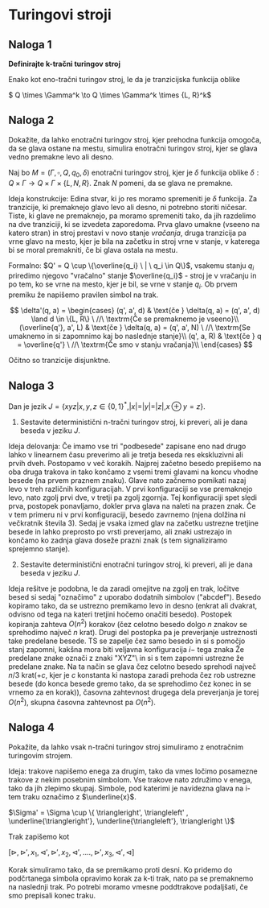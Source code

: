 



# Turingovi stroji

## Naloga 1

**Definirajte k-tračni turingov stroj**

Enako kot eno-tračni turingov stroj, le da je tranzicijska funkcija oblike

$ Q \times \Gamma^k \to Q \times \Gamma^k \times \{L, R\}^k$

## Naloga 2

Dokažite, da lahko enotračni turingov stroj, kjer prehodna funkcija omogoča, da se glava ostane na mestu, simulira enotračni turingov stroj, kjer se glava vedno premakne levo ali desno.


Naj bo $M = (\Gamma, \square, Q, q_0, \delta)$ enotračni turingov stroj, kjer je $\delta$ funkcija oblike $\delta: Q \times \Gamma \to Q \times \Gamma \times \{L, N, R\}$.
Znak $N$ pomeni, da se glava ne premakne.

Ideja konstrukcije:
Edina stvar, ki jo res moramo spremeniti je $\delta$ funkcija.
Za tranzicije, ki premaknejo glavo levo ali desno, ni potrebno storiti ničesar.
Tiste, ki glave ne premaknejo, pa moramo spremeniti tako, da jih razdelimo na dve tranziciji, ki se izvedeta zaporedoma.
Prva glavo umakne (vseeno na katero stran) in stroj prestavi v novo stanje *vračanja*, druga tranzicija pa vrne glavo na mesto, kjer je bila na začetku in stroj vrne v stanje, v katerega bi se moral premakniti, če bi glava ostala na mestu.

Formalno:
$Q' = Q \cup \{\overline{q_i} \ | \ q_i \in Q\}$, vsakemu stanju $q_i$ priredimo njegovo "vračalno" stanje $\overline{q_i}$ - stroj je v vračanju in po tem, ko se vrne na mesto, kjer je bil, se vrne v stanje $q_i$. Ob prvem premiku že napišemo pravilen simbol na trak.

$$
\delta'(q, a) = \begin{cases}
(q', a', d) & \text{če } \delta(q, a) = (q', a', d) \land d \in \{L, R\} \ //\ \textrm{Če se premaknemo je vseeno}\\
(\overline{q'}, a', L) & \text{če } \delta(q, a) = (q', a', N) \ //\ \textrm{Se umaknemo in si zapomnimo kaj bo naslednje stanje}\\
(q', a, R) & \text{če } q = \overline{q'}  \ //\ \textrm{Če smo v stanju vračanja}\\
\end{cases}
$$

Očitno so tranzicije disjunktne.


## Naloga 3

Dan je jezik $J = \{ xyz | x, y, z \in \{0, 1\}^*, |x| = |y| = |z|, x \oplus y = z \}$.

1. Sestavite deterministični n-tračni turingov stroj, ki preveri, ali je dana beseda v jeziku $J$.

Ideja delovanja: 
Če imamo vse tri "podbesede" zapisane eno nad drugo lahko v linearnem času preverimo ali je tretja beseda res ekskluzivni ali prvih dveh.
Postopamo v več korakih. 
Najprej začetno besedo prepišemo na oba druga trakova in tako končamo z vsemi tremi glavami na koncu vhodne besede (na prvem praznem znaku). 
Glave nato začnemo pomikati nazaj levo v treh različnih konfiguracijah.
V prvi konfiguraciji se vse premaknejo levo, nato zgolj prvi dve, v tretji pa zgolj zgornja.
Tej konfiguraciji spet sledi prva, postopek ponavljamo, dokler prva glava na naleti na prazen znak.
Če v tem primeru ni v prvi konfiguraciji, besedo zavrnemo (njena dolžina ni večkratnik števila 3).
Sedaj je vsaka izmed glav na začetku ustrezne tretjine besede in lahko preprosto po vrsti preverjamo, ali znaki ustrezajo in končamo ko zadnja glava doseže prazni znak (s tem signaliziramo sprejemno stanje).


2. Sestavite deterministični enotračni turingov stroj, ki preveri, ali je dana beseda v jeziku $J$.

Ideja rešitve je podobna, le da zaradi omejitve na zgolj en trak, ločitve besed si sedaj "označimo" z uporabo dodatnih simbolov ("abcdef").
Besedo kopiramo tako, da se ustrezno premikamo levo in desno (enkrat ali dvakrat, odvisno od tega na kateri tretjini hočemo onačiti besedo).
Postopek kopiranja zahteva $O(n^2)$ korakov (čez celotno besedo dolgo $n$ znakov se sprehodimo največ $n$ krat).
Drugi del postopka pa je preverjanje ustreznosti take predelane besede.
TS se zapelje čez samo besedo in si s pomočjo stanj zapomni, kakšna mora biti veljavna konfiguracija $i-$ tega znaka
Že predelane znake označi z znaki "XYZ"\ in si s tem zapomni ustrezne že predelane znake.
Na ta način se glava čez celotno besedo sprehodi največ $n/3$ krat($+ c$, kjer je $c$ konstanta ki nastopa zaradi prehoda čez rob ustrezne besede (do konca besede gremo tako, da se sprehodimo čez konec in se vrnemo za en korak)), časovna zahtevnost drugega dela preverjanja je torej $O(n^2)$, skupna časovna zahtevnost pa $O(n^2)$.


## Naloga 4

Pokažite, da lahko vsak n-tračni turingov stroj simuliramo z enotračnim turingovim strojem.


Ideja: trakove napišemo enega za drugim, tako da vmes ločimo posamezne trakove z nekim posebnim simbolom. Vse trakove nato združimo v enega, tako da jih zlepimo skupaj.
Simbole, pod katerimi je navidezna glava na i-tem traku označimo z $\underline{x}$.

$\Sigma' = \Sigma \cup \{ \triangleright',  \triangleleft' , \underline{\triangleright'}, \underline{\triangleleft'}, \triangleright \}$

Trak zapišemo kot

$[\triangleright, \triangleright', x_1, \triangleleft', \triangleright', x_2,  \triangleleft', ...., \triangleright', x_3, \triangleleft', \triangleleft]$

Korak simuliramo tako, da se premikamo proti desni.
Ko pridemo do podčrtanega simbola opravimo korak za k-ti trak, nato pa se premaknemo na naslednji trak.
Po potrebi moramo vmesne poddtrakove podaljšati, če smo prepisali konec traku.
